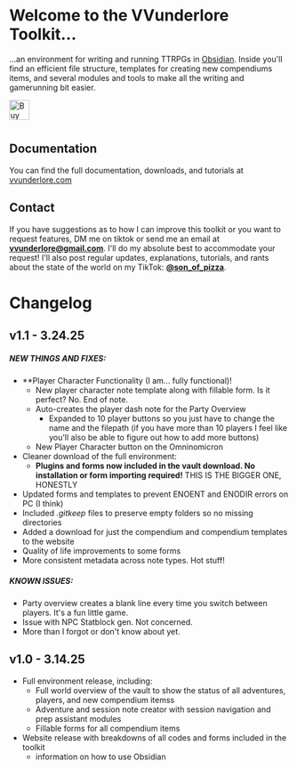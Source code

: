 # Welcome to the VVunderlore Toolkit... 
...an environment for writing and running TTRPGs in [Obsidian](https://obsidian.md/). Inside you'll find an efficient file structure, templates for creating new compendiums items, and several modules and tools to make all the writing and gamerunning bit easier.

<a href='https://ko-fi.com/F1F31B5WPR' target='_blank'><img height='36' style='border:0px;height:36px;float:left !important;margin-bottom:10px;' src='https://storage.ko-fi.com/cdn/kofi6.png?v=6' border='0' alt='Buy Me a Coffee at ko-fi.com' /></a>
<br clear="both">
## Documentation
You can find the full documentation, downloads, and tutorials at [vvunderlore.com](http://vvunderlore.com)
## Contact
If you have suggestions as to how I can improve this toolkit or you want to request features, DM me on tiktok or send me an email at **vvunderlore@gmail.com**. I'll do my absolute best to accommodate your request! I'll also post regular updates, explanations, tutorials, and rants about the state of the world on my TikTok: **[@son_of_pizza](http://tiktok.com/@son_of_pizza)**.


# Changelog

## v1.1 - 3.24.25
##### NEW THINGS AND FIXES:
- **Player Character Functionality (I am... fully functional)! 
	- New player character note template along with fillable form. Is it perfect? No. End of note.
	- Auto-creates the player dash note for the Party Overview 
		- Expanded to 10 player buttons so you just have to change the name and the filepath (if you have more than 10 players I feel like you'll also be able to figure out how to add more buttons)
	- New Player Character button on the Omninomicron
- Cleaner download of the full environment:
	- **Plugins and forms now included in the vault download. No installation or form importing required!** THIS IS THE BIGGER ONE, HONESTLY
- Updated forms and templates to prevent ENOENT and ENODIR errors on PC (I think)
- Included *.gitkeep* files to preserve empty folders so no missing directories
- Added a download for just the compendium and compendium templates to the website
- Quality of life improvements to some forms
- More consistent metadata across note types. Hot stuff!
##### KNOWN ISSUES:
- Party overview creates a blank line every time you switch between players. It's a fun little game.
- Issue with NPC Statblock gen. Not concerned.
- More than I forgot or don't know about yet.

## v1.0 - 3.14.25
- Full environment release, including:
	- Full world overview of the vault to show the status of all adventures, players, and new compendium itemss
	- Adventure and session note creator with session navigation and prep assistant modules
	- Fillable forms for all compendium items
- Website release with breakdowns of all codes and forms included in the toolkit
	- information on how to use Obsidian


